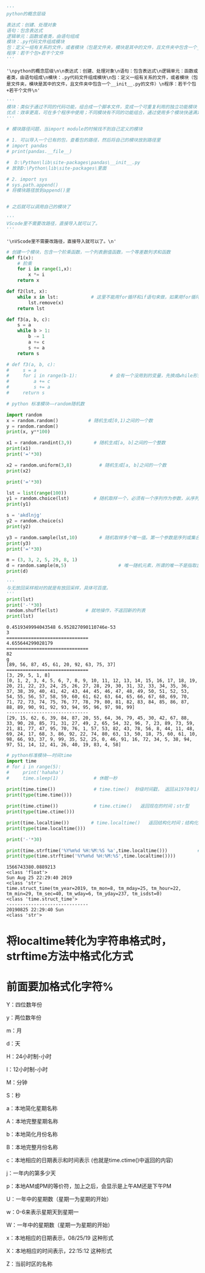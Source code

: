 ```python
'''
python的概念层级

表达式：创建、处理对象
语句：包含表达式
逻辑单元：函数或者类，由语句组成
模块：.py代码文件组成模块
包：定义一组有关系的文件，或者模块（包是文件夹，模块是其中的文件，且文件夹中包含一个__init__.py的文件）
程序：若干个包+若干个文件
'''
```




    '\npython的概念层级\n\n表达式：创建、处理对象\n语句：包含表达式\n逻辑单元：函数或者类，由语句组成\n模块：.py代码文件组成模块\n包：定义一组有关系的文件，或者模块（包是文件夹，模块是其中的文件，且文件夹中包含一个__init__.py的文件）\n程序：若干个包+若干个文件\n'




```python
'''
模块：类似于通过不同的代码功能，组合成一个脚本文件，变成一个可重复利用的独立功能模块
优点：效率更高，可在多个程序中使用；不同模块有不同的功能组合，通过使用多个模块快速满足程序需求  
'''
```


```python
# 模块路径问题，当import module的时候找不到自己定义的模块

# 1. 可以导入一个已有的包，查看包的路径，然后将自己的模块放到路径里
# import pandas
# print(pandas.__file__)

#  D:\Python\lib\site-packages\pandas\__init__.py
# 放到D:\Python\lib\site-packages\里面

# 2. import sys
# sys.path.append()
# 将模块路径放到append()里


# 之后就可以调用自己的模块了

'''
VScode里不需要改路径，直接导入就可以了。
'''
```




    '\nVScode里不需要改路径，直接导入就可以了。\n'




```python
# 创建一个模块，包含一个阶乘函数，一个列表删值函数，一个等差数列求和函数
def f1(x):
    # 阶乘
    for i in range(1,x):
        x *= i
    return x

def f2(lst, x):
    while x in lst:            # 这里不能用for循环和if语句来做，如果用for循环的话，当删除一个元素之后，列表变化，会导致结果错误的。
        lst.remove(x)
    return lst

def f3(a, b, c):
    s = a
    while b > 1:
        b -= 1
        a += c
        s += a
    return s

# def f3(a, b, c):
#     s = a
#     for i in range(b-1):            # 会有一个没用到的变量，先换成while形式来写
#         a += c
#         s += a
#     return s
```


```python
# python 标准模块——random随机数

import random
x = random.random()           # 随机生成[0,1)之间的一个数
y = random.random()
print(x, y**100)

x1 = random.randint(3,9)        # 随机生成[a, b]之间的一个整数
print(x1)
print('='*30)

x2 = random.uniform(3,8)          # 随机生成[a, b]之间的一个数
print(x2)

print('='*30)

lst = list(range(100))
y1 = random.choice(lst)         # 随机取样一个，必须有一个序列作为参数，从序列中随机选择一个元素。因为是根据索引选择的，所以必须是序列。
print(y1)

s = 'akdlnjg'
y2 = random.choice(s)
print(y2)

y3 = random.sample(lst,10)        # 随机取样多个唯一值。第一个参数是序列或集合，第二个参数是取样个数。
print(y3)
print('='*30)

m = (3, 3, 2, 5, 29, 8, 1)
d = random.sample(m,5)                   # 唯一随机元素，所谓的唯一不是指取出的元素唯一。而是它的采样方法是无放回采样。
print(d)

'''
与无放回采样相对的就是有放回采样，具体可百度。
'''
print(lst)
print('-'*30)
random.shuffle(lst)          # 就地操作，不返回新的列表
print(lst)
```

    0.4519349994043548 6.952827090110746e-53
    3
    ==============================
    4.655644299028179
    ==============================
    82
    g
    [89, 56, 87, 45, 61, 20, 92, 63, 75, 37]
    ==============================
    [3, 29, 5, 1, 8]
    [0, 1, 2, 3, 4, 5, 6, 7, 8, 9, 10, 11, 12, 13, 14, 15, 16, 17, 18, 19, 20, 21, 22, 23, 24, 25, 26, 27, 28, 29, 30, 31, 32, 33, 34, 35, 36, 37, 38, 39, 40, 41, 42, 43, 44, 45, 46, 47, 48, 49, 50, 51, 52, 53, 54, 55, 56, 57, 58, 59, 60, 61, 62, 63, 64, 65, 66, 67, 68, 69, 70, 71, 72, 73, 74, 75, 76, 77, 78, 79, 80, 81, 82, 83, 84, 85, 86, 87, 88, 89, 90, 91, 92, 93, 94, 95, 96, 97, 98, 99]
    ------------------------------
    [29, 15, 62, 6, 39, 84, 87, 20, 55, 64, 36, 79, 45, 30, 42, 67, 88, 33, 90, 28, 85, 71, 31, 27, 49, 2, 65, 54, 32, 96, 7, 23, 89, 73, 59, 21, 81, 77, 47, 95, 70, 76, 1, 57, 53, 82, 43, 78, 56, 8, 44, 11, 48, 69, 24, 17, 68, 3, 86, 92, 22, 74, 80, 63, 13, 50, 18, 75, 60, 61, 10, 98, 66, 93, 37, 9, 99, 35, 52, 25, 0, 46, 91, 16, 72, 34, 5, 38, 94, 97, 51, 14, 12, 41, 26, 40, 19, 83, 4, 58]
    


```python
# python标准模块——时间time
import time
# for i in range(5):
#     print('hahaha')
#     time.sleep(1)             # 休眠一秒
    
print(time.time())              # time.time()  秒级时间戳， 返回从1970年1月1日到现在的秒；float型
print(type(time.time()))

print(time.ctime())             # time.ctime()   返回现在的时间；str型
print(type(time.ctime()))

print(time.localtime())        # time.localtime()   返回结构化时间；结构化时间类型
print(type(time.localtime()))

print('-'*30)

print(time.strftime('%Y%m%d %H:%M:%S %a',time.localtime()))           # 将时间戳转为格式化字符串类型，时间戳一般用localtime
print(type(time.strftime('%Y%m%d %H:%M:%S',time.localtime())))
```

    1566743380.0889213
    <class 'float'>
    Sun Aug 25 22:29:40 2019
    <class 'str'>
    time.struct_time(tm_year=2019, tm_mon=8, tm_mday=25, tm_hour=22, tm_min=29, tm_sec=40, tm_wday=6, tm_yday=237, tm_isdst=0)
    <class 'time.struct_time'>
    ------------------------------
    20190825 22:29:40 Sun
    <class 'str'>
    

# 将localtime转化为字符串格式时，strftime方法中格式化方式
# 前面要加格式化字符%
Y：四位数年份

y：两位数年份

m：月

d：天

H：24小时制-小时

I：12小时制-小时

M：分钟

S：秒

a：本地简化星期名称

A：本地完整星期名称

b：本地简化月份名称

B：本地完整月份名称

c：本地相应的日期表示和时间表示  (也就是time.ctime()中返回的内容)

j：一年内的第多少天

p：本地AM或PM的等价符，加上之后，会显示是上午AM还是下午PM

U：一年中的星期数（星期一为星期的开始）

w：0-6来表示星期天到星期一

W：一年中的星期数（星期一为星期的开始）

x：本地相应的日期表示，08/25/19 这种形式

X：本地相应的时间表示，22:15:12 这种形式

Z：当前时区的名称

